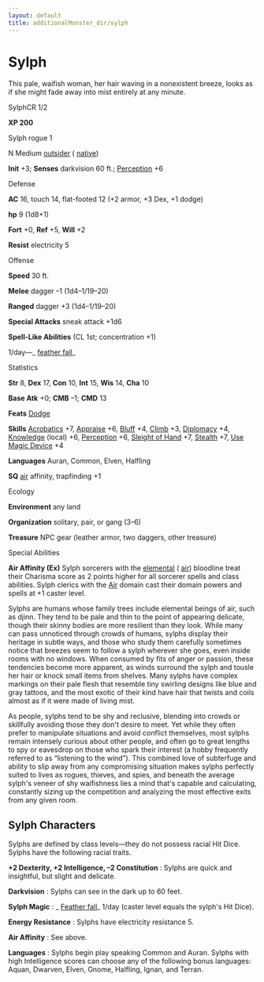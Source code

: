 ```yaml
---
layout: default
title: additionalMonster_dir/sylph
---
```

# Sylph

This pale, waifish woman, her hair waving in a nonexistent breeze, looks as if she might fade away into mist entirely at any minute.

SylphCR 1/2

**XP 200**

Sylph rogue 1

N Medium [outsider](monster_dir/creatureTypes#_outsider) ( [native](monsters/creatureTypes#_native-subtype))

**Init** +3; **Senses** darkvision 60 ft.; [Perception](additionalMonster_dir/../skill_dir/perception#_perception) +6

Defense

**AC** 16, touch 14, flat-footed 12 (+2 armor, +3 Dex, +1 dodge)

**hp** 9 (1d8+1)

**Fort** +0, **Ref** +5, **Will** +2

**Resist** electricity 5

Offense

**Speed** 30 ft.

**Melee** dagger –1 (1d4–1/19–20)

**Ranged** dagger +3 (1d4–1/19–20)

**Special Attacks** sneak attack +1d6

**Spell-Like Abilities** (CL 1st; concentration +1)

1/day—_ [feather fall](additionalMonster_dir/../spell_dir/featherFall#_feather-fall)_

Statistics

**Str** 8, **Dex** 17, **Con** 10, **Int** 15, **Wis** 14, **Cha** 10

**Base Atk** +0; **CMB** –1; **CMD** 13

**Feats** [Dodge](additionalMonsters/../feats#_dodge)

**Skills** [Acrobatics](additionalMonster_dir/../skill_dir/acrobatics#_acrobatics) +7, [Appraise](additionalMonsters/../skill_dir/appraise#_appraise) +6, [Bluff](additionalMonsters/../skill_dir/bluff#_bluff) +4, [Climb](additionalMonsters/../skill_dir/climb#_climb) +3, [Diplomacy](additionalMonsters/../skill_dir/diplomacy#_diplomacy) +4, [Knowledge](additionalMonsters/../skill_dir/knowledge#_knowledge) (local) +6, [Perception](additionalMonsters/../skill_dir/perception#_perception) +6, [Sleight of Hand](additionalMonsters/../skill_dir/sleightOfHand#_sleight-of-hand) +7, [Stealth](additionalMonsters/../skill_dir/stealth#_stealth) +7, [Use Magic Device](additionalMonsters/../skill_dir/useMagicDevice#_use-magic-device) +4

**Languages** Auran, Common, Elven, Halfling

**SQ** [air](monsters/creatureTypes#_air-subtype) affinity, trapfinding +1

Ecology

**Environment** any land

**Organization** solitary, pair, or gang (3–6)

**Treasure** NPC gear (leather armor, two daggers, other treasure)

Special Abilities

**Air Affinity (Ex)** Sylph sorcerers with the [elemental](monster_dir/creatureTypes#_elemental-subtype) ( [air](monsters/creatureTypes#_air-subtype)) bloodline treat their Charisma score as 2 points higher for all sorcerer spells and class abilities. Sylph clerics with the [Air](monster_dir/creatureTypes#_air-subtype) domain cast their domain powers and spells at +1 caster level.

Sylphs are humans whose family trees include elemental beings of air, such as djinn. They tend to be pale and thin to the point of appearing delicate, though their skinny bodies are more resilient than they look. While many can pass unnoticed through crowds of humans, sylphs display their heritage in subtle ways, and those who study them carefully sometimes notice that breezes seem to follow a sylph wherever she goes, even inside rooms with no windows. When consumed by fits of anger or passion, these tendencies become more apparent, as winds surround the sylph and tousle her hair or knock small items from shelves. Many sylphs have complex markings on their pale flesh that resemble tiny swirling designs like blue and gray tattoos, and the most exotic of their kind have hair that twists and coils almost as if it were made of living mist.

As people, sylphs tend to be shy and reclusive, blending into crowds or skillfully avoiding those they don't desire to meet. Yet while they often prefer to manipulate situations and avoid conflict themselves, most sylphs remain intensely curious about other people, and often go to great lengths to spy or eavesdrop on those who spark their interest (a hobby frequently referred to as “listening to the wind”). This combined love of subterfuge and ability to slip away from any compromising situation makes sylphs perfectly suited to lives as rogues, thieves, and spies, and beneath the average sylph's veneer of shy waifishness lies a mind that's capable and calculating, constantly sizing up the competition and analyzing the most effective exits from any given room.

## Sylph Characters

Sylphs are defined by class levels—they do not possess racial Hit Dice. Sylphs have the following racial traits.

**+2 Dexterity, +2 Intelligence, –2 Constitution** : Sylphs are quick and insightful, but slight and delicate.

**Darkvision** : Sylphs can see in the dark up to 60 feet.

**Sylph Magic** : _ [Feather fall](additionalMonsters/../spell_dir/featherFall#_feather-fall)_ 1/day (caster level equals the sylph's Hit Dice).

**Energy Resistance** : Sylphs have electricity resistance 5.

**Air Affinity** : See above.

**Languages** : Sylphs begin play speaking Common and Auran. Sylphs with high Intelligence scores can choose any of the following bonus languages: Aquan, Dwarven, Elven, Gnome, Halfling, Ignan, and Terran.

